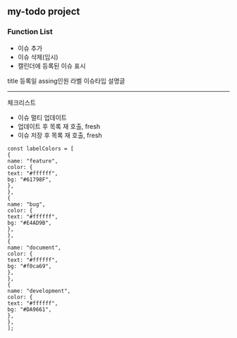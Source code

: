 ## my-todo project

### Function List

- 이슈 추가
- 이슈 삭제(임시)
- 캘린더에 등록된 이슈 표시

title
등록일
assing인원
라벨
이슈타입
설명글

---

체크리스트

- 이슈 멀티 업데이트
- 업데이트 후 목록 재 호출, fresh
- 이슈 저장 후 목록 재 호출, fresh

```
const labelColors = [
{
name: "feature",
color: {
text: "#ffffff",
bg: "#61798F",
},
},
{
name: "bug",
color: {
text: "#ffffff",
bg: "#E4AD9B",
},
},
{
name: "document",
color: {
text: "#ffffff",
bg: "#f0ca69",
},
},
{
name: "development",
color: {
text: "#ffffff",
bg: "#DA9661",
},
},
];
```
